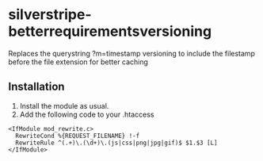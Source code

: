 silverstripe-betterrequirementsversioning
=========================================

Replaces the querystring ?m=timestamp versioning to include the filestamp before the file extension for better caching

## Installation
1. Install the module as usual.
2. Add the following code to your .htaccess

```
<IfModule mod_rewrite.c>
  RewriteCond %{REQUEST_FILENAME} !-f
  RewriteRule ^(.+)\.(\d+)\.(js|css|png|jpg|gif)$ $1.$3 [L]
</IfModule>
```

